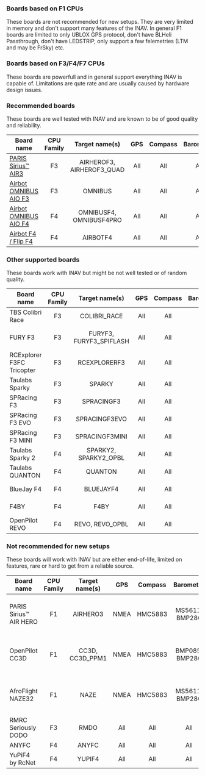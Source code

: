 ### Boards based on F1 CPUs

These boards are not recommended for new setups. They are very limited in memory and don't support many features of the INAV. In general F1 boards are limited to only UBLOX GPS protocol, don't have BLHeli Passthrough, don't have LEDSTRIP, only support a few felemetries (LTM and may be FrSky) etc.

### Boards based on F3/F4/F7 CPUs

These boards are powerfull and in general support everything INAV is capable of. Limitations are qute rate and are usually caused by hardware design issues.

### Recommended boards

These boards are well tested with INAV and are known to be of good quality and reliability.

| Board name                | CPU Family | Target name(s)            | GPS  | Compass | Barometer      | Telemetry | RX                             | Blackbox             |
|---------------------------|:----------:|:-------------------------:|:----:|:-------:|:--------------:|:---------:|:------------------------------:|:--------------------:|
| [PARIS Sirius™ AIR3](http://www.multiwiicopter.com/products/air-hero-32-f3-spi-flight-controller)                 | F3         | AIRHEROF3, AIRHEROF3_QUAD | All  | All     | All            | All       | All                            | SERIAL               |
| [Airbot OMNIBUS AIO F3](http://shop.myairbot.com/index.php/flight-control/cleanflight-baseflight/omnibusv11.html) | F3         | OMNIBUS                   | All  | All     | All            | All       | All                            | SERIAL, SD           |
| [Airbot OMNIBUS AIO F4](http://shop.myairbot.com/index.php/flight-control/cleanflight-baseflight/omnibusf4v2.html)| F4         | OMNIBUSF4, OMNIBUSF4PRO   | All  | All     | All            | All       | All                            | SERIAL, SD, SPIFLASH |
| [Airbot F4 / Flip F4](http://shop.myairbot.com/index.php/flight-control/apm/airbotf4v1.html)                      | F4         | AIRBOTF4                  | All  | All     | All            | All       | All                            | SERIAL, SPIFLASH     |

### Other supported boards

These boards work with INAV but might be not well tested or of random quality.

| Board name                | CPU Family | Target name(s)            | GPS  | Compass | Barometer      | Telemetry | RX                             | Blackbox             |
|---------------------------|:----------:|:-------------------------:|:----:|:-------:|:--------------:|:---------:|:------------------------------:|:--------------------:|
| TBS Colibri Race          | F3         | COLIBRI_RACE              | All  | All     | All            | All       | All                            | SERIAL               |
| FURY F3                   | F3         | FURYF3, FURYF3_SPIFLASH   | All  | All     | All            | All       | All                            | SERIAL, SD, SPIFLASH |
| RCExplorer F3FC Tricopter | F3         | RCEXPLORERF3              | All  | All     | All            | All       | All                            | SERIAL               |
| Taulabs Sparky            | F3         | SPARKY                    | All  | All     | All            | All       | All                            | SERIAL               |
| SPRacing F3               | F3         | SPRACINGF3                | All  | All     | All            | All       | All                            | SERIAL, SPIFLASH     |
| SPRacing F3 EVO           | F3         | SPRACINGF3EVO             | All  | All     | All            | All       | All                            | SERIAL, SD           |
| SPRacing F3 MINI          | F3         | SPRACINGF3MINI            | All  | All     | All            | All       | All                            | SERIAL, SD           |
| Taulabs Sparky 2          | F4         | SPARKY2, SPARKY2_OPBL     | All  | All     | All            | All       | All                            | SERIAL, SPIFLASH     |
| Taulabs QUANTON           | F4         | QUANTON                   | All  | All     | All            | All       | All                            | SERIAL, SPIFLASH     |
| BlueJay F4                | F4         | BLUEJAYF4                 | All  | All     | All            | All       | All                            | SERIAL, SPIFLASH     |
| F4BY                      | F4         | F4BY                      | All  | All     | All            | All       | All                            | SERIAL, SD           |
| OpenPilot REVO            | F4         | REVO, REVO_OPBL           | All  | All     | All            | All       | All                            | SERIAL, SPIFLASH     |

### Not recommended for new setups

These boards will work with INAV but are either end-of-life, limited on features, rare or hard to get from a reliable source.

| Board name                | CPU Family | Target name(s)            | GPS  | Compass | Barometer      | Telemetry | RX                             | Blackbox             |
|---------------------------|:----------:|:-------------------------:|:----:|:-------:|:--------------:|:---------:|:------------------------------:|:--------------------:|
| PARIS Sirius™ AIR HERO    | F1         | AIRHERO3                  | NMEA | HMC5883 | MS5611, BMP280 | LTM       | PWM, PPM, SBUS, IBUS, SPEKTRUM | SERIAL               |
| OpenPilot CC3D            | F1         | CC3D, CC3D_PPM1           | NMEA | HMC5883 | BMP085, BMP280 | LTM       | PWM, PPM, SBUS, IBUS, SPEKTRUM | no                   |
| AfroFlight NAZE32         | F1         | NAZE                      | NMEA | HMC5883 | MS5611, BMP280 | LTM       | PWM, PPM, SBUS, IBUS, SPEKTRUM | SERIAL, SPIFLASH     |
| RMRC Seriously DODO       | F3         | RMDO                      | All  | All     | All            | All       | All                            | SERIAL               |
| ANYFC                     | F4         | ANYFC                     | All  | All     | All            | All       | All                            | SERIAL               |
| YuPiF4 by RcNet           | F4         | YUPIF4                    | All  | All     | All            | All       | All                            | SERIAL, SD           |